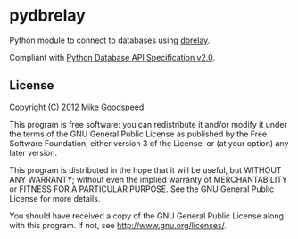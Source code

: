 pydbrelay
=========

Python module to connect to databases using [dbrelay](http://github.com/dbrelay/dbrelay).

Compliant with [Python Database API Specification v2.0](http://www.python.org/dev/peps/pep-0249/).

License
-------

Copyright (C) 2012 Mike Goodspeed

This program is free software: you can redistribute it and/or modify it
under the terms of the GNU General Public License as published by the Free
Software Foundation, either version 3 of the License, or (at your option)
any later version.

This program is distributed in the hope that it will be useful, but
WITHOUT ANY WARRANTY; without even the implied warranty of MERCHANTABILITY
or FITNESS FOR A PARTICULAR PURPOSE.  See the GNU General Public License
for more details.

You should have received a copy of the GNU General Public License along
with this program.  If not, see <http://www.gnu.org/licenses/>.
